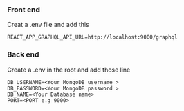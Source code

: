 ### Front end
Creat a .env file and add this 
```
REACT_APP_GRAPHQL_API_URL=http://localhost:9000/graphql
```

### Back end
Create a .env in the root and add those line
```
DB_USERNAME=<Your MongoDB username >
DB_PASSWORD=<Your MongoDB password >
DB_NAME=<Your Database name>
PORT=<PORT e.g 9000>
```